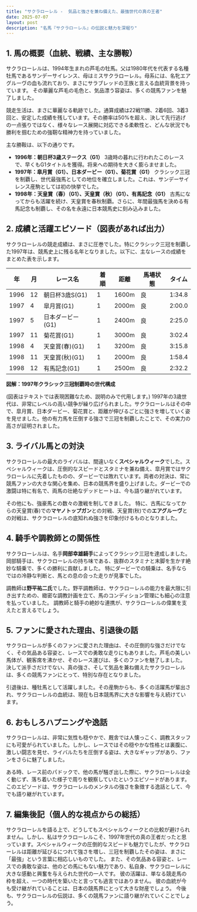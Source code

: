 ```yaml
---
title: "サクラローレル -  気品と強さを兼ね備えた、最強世代の真の王者"
date: 2025-07-07
layout: post
description: "名馬『サクラローレル』の伝説と魅力を深堀り"
---
```


## 1. 馬の概要（血統、戦績、主な勝鞍）

サクラローレルは、1994年生まれの芦毛の牡馬。父は1980年代を代表する名種牡馬であるサンデーサイレンス、母はミスサクラローレル。母系には、名牝エアグルーヴの血も流れており、まさにサラブレッドの王族と言える血統背景を持っています。  その華麗な芦毛の毛色と、気品漂う容姿は、多くの競馬ファンを魅了しました。

競走生活は、まさに華麗なる軌跡でした。通算成績は22戦11勝、2着6回、3着3回と、安定した成績を残しています。その勝率は50%を超え、決して先行逃げの一点張りではなく、様々なレース展開に対応できる柔軟性と、どんな状況でも勝利を掴むための強靭な精神力を持っていました。

主な勝鞍は、以下の通りです。

* **1996年：朝日杯3歳ステークス（G1）**  3歳時の暮れに行われたこのレースで、早くもG1タイトルを獲得。将来への期待を大きく膨らませました。
* **1997年：皐月賞（G1）、日本ダービー（G1）、菊花賞（G1）**  クラシック三冠を制覇し、世代最強馬としての地位を確立しました。これは、サンデーサイレンス産駒としては初の快挙でした。
* **1998年：天皇賞（春）（G1）、天皇賞（秋）（G1）、有馬記念（G1）**  古馬になってからも活躍を続け、天皇賞を春秋制覇。さらに、年間最強馬を決める有馬記念も制覇し、その名を永遠に日本競馬史に刻み込みました。


## 2. 成績と活躍エピソード（図表があれば出力）

サクラローレルの競走成績は、まさに圧巻でした。特にクラシック三冠を制覇した1997年は、競馬史上に残る名年となりました。以下に、主なレースの成績をまとめた表を示します。


| 年 | 月 | レース名             | 着順 | 距離 | 馬場状態 | タイム       |
|---|----|----------------------|-------|-------|-----------|-------------|
| 1996 | 12 | 朝日杯3歳S(G1)       | 1     | 1600m | 良         | 1:34.8      |
| 1997 | 4  | 皐月賞(G1)           | 1     | 2000m | 良         | 2:00.0      |
| 1997 | 5  | 日本ダービー(G1)       | 1     | 2400m | 良         | 2:25.0      |
| 1997 | 11 | 菊花賞(G1)           | 1     | 3000m | 良         | 3:02.4      |
| 1998 | 4  | 天皇賞(春)(G1)       | 1     | 3200m | 良         | 3:15.8      |
| 1998 | 11 | 天皇賞(秋)(G1)       | 1     | 2000m | 良         | 1:58.4      |
| 1998 | 12 | 有馬記念(G1)         | 1     | 2500m | 良         | 2:32.2      |


**図解：1997年クラシック三冠制覇時の世代構成**

(図表はテキストでは表現困難なため、説明のみで代用します。)  1997年の3歳世代は、非常にレベルの高い競争が繰り広げられました。サクラローレルはその中で、皐月賞、日本ダービー、菊花賞と、距離が伸びるごとに強さを増していく姿を見せました。他の有力馬を圧倒する強さで三冠を制覇したことで、その実力の高さが証明されました。


## 3. ライバル馬との対決

サクラローレルの最大のライバルは、間違いなく**スペシャルウィーク**でした。スペシャルウィークは、圧倒的なスピードとスタミナを兼ね備え、皐月賞ではサクラローレルに先着したものの、ダービーでは敗れています。両者の対決は、常に競馬ファンの大きな関心を集め、日本の競馬界を盛り上げました。ダービーでの激闘は特に有名で、両馬の壮絶なデッドヒートは、今も語り継がれています。


その他にも、強豪馬との数々の激戦を制してきました。  特に、古馬になってからの天皇賞(春)での**マヤノトップガン**との対戦、天皇賞(秋)での**エアグルーヴ**との対戦は、サクラローレルの底知れぬ強さを印象付けるものとなりました。


## 4. 騎手や調教師との関係性

サクラローレルは、名手**岡部幸雄騎手**によってクラシック三冠を達成しました。岡部騎手は、サクラローレルの持ち味である、抜群のスタミナと末脚を生かす絶妙な騎乗で、多くの勝利に貢献しました。  特にダービーでの騎乗は、名手ならではの冷静な判断と、馬との息の合った走りが見事でした。

調教師は**野平祐二氏**でした。野平調教師は、サクラローレルの能力を最大限に引き出すための、緻密な調教計画を立て、馬のコンディション管理にも細心の注意を払っていました。  調教師と騎手の絶妙な連携が、サクラローレルの偉業を支えたと言えるでしょう。


## 5. ファンに愛された理由、引退後の話

サクラローレルが多くのファンに愛された理由は、その圧倒的な強さだけでなく、その気品ある容姿と、レースでの勇敢な走りにもありました。芦毛の美しい馬体が、観客席を沸かせ、そのレース運びは、多くのファンを魅了しました。  決して派手さだけでない、真の強さ、そして気品を兼ね備えたサクラローレルは、多くの競馬ファンにとって、特別な存在となりました。

引退後は、種牡馬として活躍しました。その産駒からも、多くの活躍馬が輩出され、サクラローレルの血統は、現在も日本競馬界に大きな影響を与え続けています。


## 6. おもしろハプニングや逸話

サクラローレルは、非常に気性も穏やかで、厩舎では人懐っこく、調教スタッフにも可愛がられていました。しかし、レースではその穏やかな性格とは裏腹に、激しい闘志を見せ、ライバルたちを圧倒する姿は、大きなギャップがあり、ファンをさらに魅了しました。


ある時、レース前のパドックで、他の馬が騒ぎ出した際に、サクラローレルは全く動じず、落ち着いた様子で周りを観察していたというエピソードがあります。このエピソードは、サクラローレルのメンタルの強さを象徴する逸話として、今でも語り継がれています。


## 7. 編集後記（個人的な視点からの総括）

サクラローレルを語る上で、どうしてもスペシャルウィークとの比較が避けられません。しかし、私はサクラローレルこそ、1997年世代の真の王者だったと思っています。スペシャルウィークの圧倒的なスピードも魅力でしたが、サクラローレルは距離が延びるにつれて強さを増し、三冠を制覇したその姿は、まさに「最強」という言葉に相応しいものでした。  また、その気品ある容姿と、レースでの勇敢な姿は、他のどの馬にもない魅力であり、私自身、サクラローレルに大きな感動と興奮を与えられた世代の一人です。  彼の活躍は、単なる競走馬の枠を超え、一つの時代を築いたと言っても過言ではありません。  彼の血統が今も受け継がれていることは、日本の競馬界にとって大きな財産でしょう。  今後も、サクラローレルの伝説は、多くの競馬ファンに語り継がれていくことでしょう。
